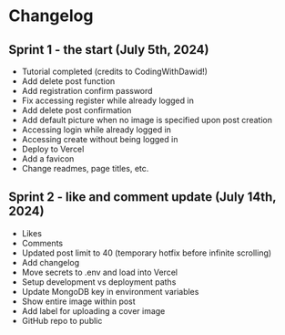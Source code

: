 # Changelog

## Sprint 1 - the start (July 5th, 2024)
- Tutorial completed (credits to CodingWithDawid!)
- Add delete post function
- Add registration confirm password
- Fix accessing register while already logged in
- Add delete post confirmation
- Add default picture when no image is specified upon post creation
- Accessing login while already logged in
- Accessing create without being logged in
- Deploy to Vercel
- Add a favicon
- Change readmes, page titles, etc.


## Sprint 2 - like and comment update (July 14th, 2024)
- Likes
- Comments
- Updated post limit to 40 (temporary hotfix before infinite scrolling)
- Add changelog
- Move secrets to .env and load into Vercel
- Setup development vs deployment paths
- Update MongoDB key in environment variables
- Show entire image within post
- Add label for uploading a cover image
- GitHub repo to public
